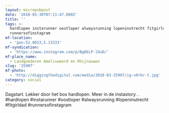 ```yaml
---
layout: micropubpost
date: '2018-03-30T07:11:47.000Z'
title: ''
tags: >-
  hardlopen instarunner oostloper alwaysrunning lopeninutrecht fitgirldad
  runnersofinstagram
mf-location:
  - 'geo:52.0833,5.13333'
mf-syndication:
  - 'https://www.instagram.com/p/Bg8ELP-lDuD/'
mf-place_name:
  - Landgoederen Amelisweerd en Rhijnauwen
slug: '25907'
mf-photo:
  - 'http://diggingthedigital.com/media/2018-03-25907/ig-v0rbr-t.jpg'
category: social
---
```

Dagstart. Lekker door het bos hardlopen. Meer in de instastory. .
#hardlopen #instarunner #oostloper #alwaysrunning #lopeninutrecht #fitgirldad #runnersofinstagram
